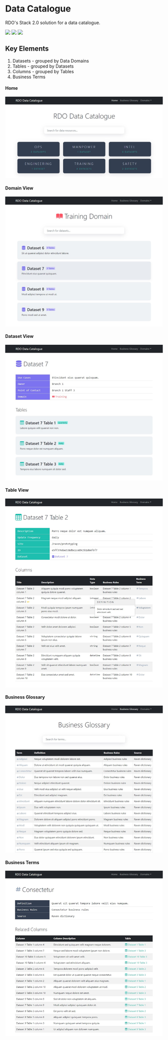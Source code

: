 # Data Catalogue
RDO's Stack 2.0 solution for a data catalogue.

<p>
  <img src="https://badges.aleen42.com/src/javascript.svg">
  <img src="https://badges.aleen42.com/src/react.svg">
  <img src="https://badges.aleen42.com/src/react-router.svg">
</p>

## Key Elements
1. Datasets - grouped by Data Domains
2. Tables - grouped by Datasets
3. Columns - grouped by Tables
4. Business Terms

#### Home

![](./docs/images/ss_datacatalogue_home.jpg)


#### Domain View

![](./docs/images/ss_datacatalogue_domain.jpg)


#### Dataset View

![](./docs/images/ss_datacatalogue_dataset.jpg)


#### Table View

![](./docs/images/ss_datacatalogue_table.jpg)


#### Business Glossary

![](./docs/images/ss_datacatalogue_glossary.jpg)


#### Business Terms

![](./docs/images/ss_datacatalogue_terms.jpg)